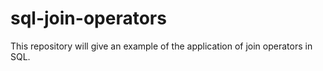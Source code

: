 # sql-join-operators
This repository will give an example of the application of join operators in SQL.
